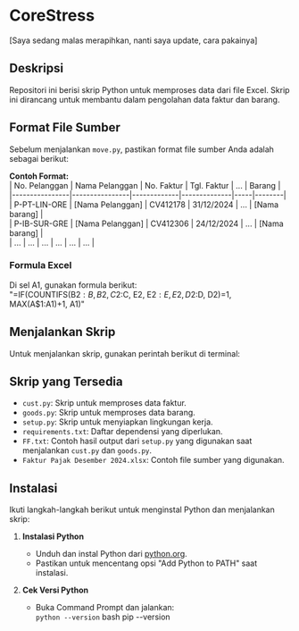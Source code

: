 # CoreStress  
  
[Saya sedang malas merapihkan, nanti saya update, cara pakainya]  
  
## Deskripsi  
Repositori ini berisi skrip Python untuk memproses data dari file Excel. Skrip ini dirancang untuk membantu dalam pengolahan data faktur dan barang.  
  
## Format File Sumber  
Sebelum menjalankan `move.py`, pastikan format file sumber Anda adalah sebagai berikut:  
  
**Contoh Format:**  
| No. Pelanggan | Nama Pelanggan | No. Faktur | Tgl. Faktur | ... | Barang |  
|----------------|----------------|-------------|--------------|-----|--------|  
| P-PT-LIN-ORE   | [Nama Pelanggan] | CV412178   | 31/12/2024   | ... | [Nama barang] |  
| P-IB-SUR-GRE   | [Nama Pelanggan] | CV412306   | 24/12/2024   | ... | [Nama barang] |  
| ...            | ...            | ...         | ...          | ... | ...    |  
  
### Formula Excel  
Di sel A1, gunakan formula berikut:  
"=IF(COUNTIFS(B$2:B, B2, C$2:C, E2, E$2:E, E2, D$2:D, D2)=1, MAX(A$1:A1)+1, A1)"

## Menjalankan Skrip  
Untuk menjalankan skrip, gunakan perintah berikut di terminal:  

## Skrip yang Tersedia  
- `cust.py`: Skrip untuk memproses data faktur.  
- `goods.py`: Skrip untuk memproses data barang.  
- `setup.py`: Skrip untuk menyiapkan lingkungan kerja.  
- `requirements.txt`: Daftar dependensi yang diperlukan.  
- `FF.txt`: Contoh hasil output dari `setup.py` yang digunakan saat menjalankan `cust.py` dan `goods.py`.  
- `Faktur Pajak Desember 2024.xlsx`: Contoh file sumber yang digunakan.  
  
## Instalasi  
Ikuti langkah-langkah berikut untuk menginstal Python dan menjalankan skrip:  
  
1. **Instalasi Python**  
   - Unduh dan instal Python dari [python.org](https://www.python.org/downloads/).  
   - Pastikan untuk mencentang opsi "Add Python to PATH" saat instalasi.  
  
2. **Cek Versi Python**  
   - Buka Command Prompt dan jalankan:  
     ```python --version```
  bash
pip --version
